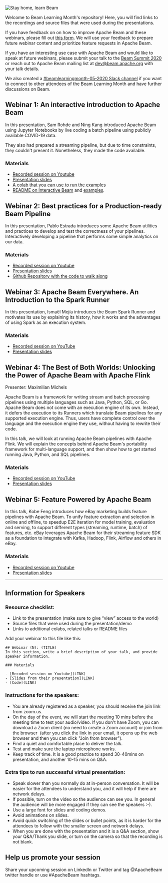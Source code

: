 ![Stay home, learn Beam](https://github.com/aijamalnk/beam-learning-month/raw/master/images/banner.png)

Welcome to Beam Learning Month's repository! Here, you will find links to the recordings and source files that were used during the presentations. 

If you have feedback on on how to improve Apache Beam and these webinars, please fill out [this form](https://docs.google.com/forms/d/1uw3gvhp7gHmrFiPixYoQcpBqnUbjJhABf0KCGsFekn4/edit). We will use your feedback to prepare future webinar content and prioritize feature requests in Apache Beam. 

If you have an interesting use case with Apache Beam and would like to speak at future webinars, please submit your talk to the [Beam Summit 2020](http://beamsummit.org/) or reach out to Apache Beam mailing list at <dev@beam.apache.org> with your talk details. 

We also created a [#beamlearningmonth-05-2020 Slack channel](https://bit.ly/2RO9TmO) if you want to connect to other attendees of the Beam Learning Month and have further discussions on Beam.

## Webinar 1: An interactive introduction to Apache Beam

In this presentation, Sam Rohde and Ning Kang introduced Apache Beam using Jupyter Notebooks by live coding a batch 
pipeline using publicly available COVID-19 data.

They also had prepared a streaming pipeline, but due to time constraints, they couldn't present it. Nonetheless, they made the code available.

### Materials

- [Recorded session on Youtube](https://www.youtube.com/watch?v=w0L1rjU_Ib4)
- [Presentation slides](https://docs.google.com/presentation/d/1TSuhvNLlvQxLJAwthtyktzvIgzBLn59DiOXVViPJBbM/edit?usp=sharing)
- [A colab that you can use to run the examples](https://colab.sandbox.google.com/drive/13gMtIoGCrU66ZY8-VkoQosal6yEtHQPF?usp=sharing)
- [README on Interactive Beam](https://github.com/apache/beam/blob/master/sdks/python/apache_beam/runners/interactive/README.md) and [examples](https://github.com/apache/beam/blob/master/sdks/python/apache_beam/runners/interactive/examples).

## Webinar 2: Best practices for a Production-ready Beam Pipeline

In this presentation, Pablo Estrada introduces some Apache Beam utilities and practices to develop and test the 
correctness of your pipelines. Interactively developing a pipeline that performs some simple analytics on our data.

### Materials

- [Recorded session on Youtube](https://www.youtube.com/watch?v=Cf3-Z_HQRdE)
- [Presentation slides](https://docs.google.com/presentation/d/1x0nEZDVYwzWYifKG6hdxxhPiUfHJGL-VRj4mAm5pcps/edit#slide=id.p)
- [Github Repository with the code to walk along](https://github.com/pabloem/beam-covid-example)

## Webinar 3: Apache Beam Everywhere. An Introduction to the Spark Runner

In this presentation, Ismaël Mejía introduces the Beam Spark Runner and motivates its use by explaining its history, how it works and the advantages of using Spark as an execution system.

### Materials

- [Recorded session on YouTube](https://www.youtube.com/watch?v=XI9Y85qks1w)
- [Presentation slides](https://docs.google.com/presentation/d/1OAeji_E3QbRRvBVW_Wgt4e06Y5upYkR3c9NcB3IY75M/edit?usp=sharing)


## Webinar 4: The Best of Both Worlds: Unlocking the Power of Apache Beam with Apache Flink

Presenter: Maximilian Michels 

Apache Beam is a framework for writing stream and batch processing
pipelines using multiple languages such as Java, Python, SQL, or Go.
Apache Beam does not come with an execution engine of its own. Instead,
it defers the execution to its Runners which translate Beam pipelines
for any supported execution engine. Thus, users have complete control
over the language and the execution engine they use, without having to
rewrite their code.

In this talk, we will look at running Apache Beam pipelines with Apache
Flink. We will explain the concepts behind Apache Beam's portability
framework for multi-language support, and then show how to get started
running Java, Python, and SQL pipelines.

### Materials

- [Recorded session on YouTube](https://www.youtube.com/watch?v=ZCV9aRDd30U)
- [Presentation slides](Unlocking%20the%20Power%20of%20Apache%20Beam%20with%20Apache%20Flink.pdf)

## Webinar 5: Feature Powered by Apache Beam

In this talk, Kobe Feng introduces how eBay marketing builds feature pipelines with Apache Beam. To unify feature extraction and selection in online and offline, to speedup E2E iteration for model training, evaluation and serving, to support different types (streaming, runtime, batch) of features, etc. eBay leverages Apache Beam for their streaming feature SDK as a foundation to integrate with Kafka, Hadoop, Flink, Airflow and others in eBay.

### Materials

- [Recorded session on Youtube]()
- [Presentation slides](https://docs.google.com/presentation/d/1zqexjraqzjln-XITt3zLwsZrx-BqLjO9q0LcRtGjTk0/edit?usp=sharing)

---
## Information for Speakers

### Resource checklist:
- Link to the presentation (make sure to give “view” access to the world)
- Source files that were used during the presentation/demo 
- Links to additional colabs, related talks or README files

Add your webinar to this file like this:

```
## Webinar (N): (TITLE)
In this section, write a brief description of your talk, and provide speaker information.

### Materials

- [Recoded session on Youtube](LINK)
- [Slides from their presentation](LINK)
- [Code](LINK)
```
### Instructions for the speakers:
- You are already registered as a speaker, you should receive the join link from zoom.us.
- On the day of the event, we will start the meeting 10 mins before the meeting time to test your audio/video. If you don't have Zoom, you can download a Zoom client (no need to create a Zoom account) or join from the browser  (after you click the link in your email, it opens up the web browser and then you can click "Join from browser").
- Find a quiet and comfortable place to deliver the talk.
- Test and make sure the laptop microphone works.
- Keep track of time. It is a good practice to spend 30-40mins on presentation, and another 10-15 mins on Q&A. 

### Extra tips to run successful virtual presentation:

- Speak slower than you normally do at in-person conversation. It will be easier for the attendees to understand you, and it will help if there are network delays.
- If possible, turn on the video so the audience can see you. In general the audience will be more engaged if they can see the speakers :-).
- Use a large font for slides and coding demos.
- Avoid animations on slides. 
- Avoid quick switching of the slides or bullet points, as it is harder for the attendees to follow with the smaller screen and network delays.
- When you are done with the presentation and it is a Q&A section, show your Q&A/Thank you slide, or turn on the camera so that the recording is not blank. 

## Help us promote your session
Share your upcoming session on LinkedIn or Twitter and tag @ApacheBeam twitter handle or use #ApacheBeam hashtags.
